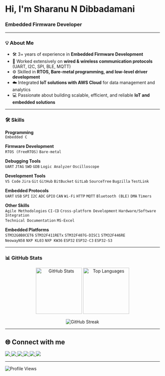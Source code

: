 # Hi, I'm Sharanu N Dibbadamani  

### Embedded Firmware Developer

---

### 💡 About Me  
- 🛠️ 3+ years of experience in **Embedded Firmware Development**  
- 🔌 Worked extensively on **wired & wireless communication protocols** (UART, I2C, SPI, BLE, MQTT)  
- ⚙️ Skilled in **RTOS, Bare-metal programming, and low-level driver development**  
- ☁️ Integrated **IoT solutions with AWS Cloud** for data management and analytics  
- 💻 Passionate about building scalable, efficient, and reliable **IoT and embedded solutions**  

---

### 🛠️ Skills  

**Programming**  
`Embedded C`  

**Firmware Development**  
`RTOS (FreeRTOS)` `Bare-metal`  

**Debugging Tools**  
`UART` `JTAG` `SWD` `GDB` `Logic Analyzer` `Oscilloscope`  

**Development Tools**  
`VS Code` `Jira` `Git` `GitHub` `BitBucket` `GitLab` `SourceTree` `Bugzilla` `TestLink`  

**Embedded Protocols**  
`UART` `USB` `SPI` `I2C` `ADC` `GPIO` `CAN` `Wi-Fi` `HTTP` `MQTT` `Bluetooth (BLE)` `DMA` `Timers`  

**Other Skills**  
`Agile Methodologies` `CI-CD` `Cross-platform Development` `Hardware/Software Integration`  
`Technical Documentation` `MS-Excel`  

**Embedded Platforms**  
`STM32G0B0CET6` `STM32F411RETx` `STM32F407G-DISC1` `STM32F446RE`  
`NeowayN58` `NXP KL03` `NXP KW36` `ESP32` `ESP32-C3` `ESP32-S3`  


---

### 📊 GitHub Stats  

<p align="center">
  <img src="https://github-readme-stats.vercel.app/api?username=SharanuND&show_icons=true&theme=radical" alt="GitHub Stats" height="150" />
  <img src="https://github-readme-stats.vercel.app/api/top-langs/?username=SharanuND&layout=compact&theme=radical" alt="Top Languages" height="150" />
</p>

<p align="center">
  <img src="https://github-readme-streak-stats.herokuapp.com/?user=SharanuND&theme=dark" alt="GitHub Streak" />
</p>



---

## 🌐 Connect with me  

<a href="https://sharanund.github.io/Folio/" target="_blank">
  <img src="https://img.shields.io/badge/Portfolio-%239000d3.svg?&style=for-the-badge&logo=firefox&logoColor=white" />
</a>
<a href="https://www.linkedin.com/in/sharanu-dibbadamani/" target="_blank">
  <img src="https://img.shields.io/badge/LinkedIn-%230077B5.svg?&style=for-the-badge&logo=linkedin&logoColor=white" />
</a>
<a href="https://leetcode.com/u/Sharanu2001/" target="_blank">
  <img src="https://img.shields.io/badge/LeetCode-%23FFA116.svg?&style=for-the-badge&logo=leetcode&logoColor=white" />
</a>
<a href="https://www.codechef.com/users/sharanu2001" target="_blank">
  <img src="https://img.shields.io/badge/CodeChef-%235B4638.svg?&style=for-the-badge&logo=codechef&logoColor=white" />
</a>
<a href="https://dev.to/sharanund" target="_blank">
  <img src="https://img.shields.io/badge/Dev.to-%230A0A0A.svg?&style=for-the-badge&logo=dev.to&logoColor=white" />
</a>
<a href="https://x.com/SDibbadamani" target="_blank">
  <img src="https://img.shields.io/badge/Twitter(X)-%231DA1F2.svg?&style=for-the-badge&logo=x&logoColor=white" />
</a>




---

![Profile Views](https://komarev.com/ghpvc/?username=SharanuND&label=Profile%20Views&color=0e75b6&style=flat)


